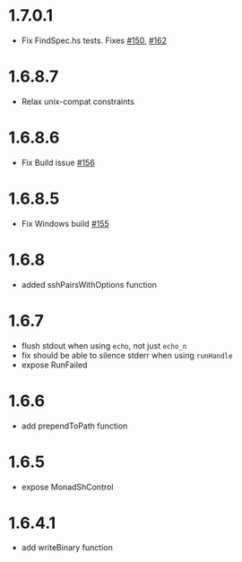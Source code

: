 # 1.7.0.1

* Fix FindSpec.hs tests. Fixes [#150](https://github.com/yesodweb/Shelly.hs/issues/150), [#162](https://github.com/yesodweb/Shelly.hs/issues/162)

# 1.6.8.7

* Relax unix-compat constraints

# 1.6.8.6

* Fix Build issue [#156](https://github.com/yesodweb/Shelly.hs/issues/156)

# 1.6.8.5

* Fix Windows build [#155](https://github.com/yesodweb/Shelly.hs/pull/155)

# 1.6.8

* added sshPairsWithOptions function

# 1.6.7

* flush stdout when using `echo`, not just `echo_n`
* fix should be able to silence stderr when using `runHandle`
* expose RunFailed

# 1.6.6

* add prependToPath function

# 1.6.5

* expose MonadShControl

# 1.6.4.1

* add writeBinary function
